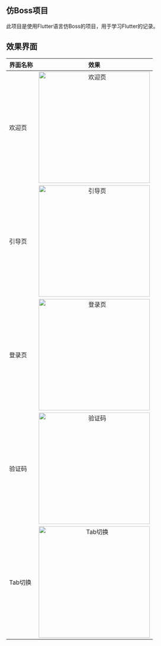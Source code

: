 ## 仿Boss项目

此项目是使用Flutter语言仿Boss的项目，用于学习Flutter的记录。

## 效果界面

| 界面名称  |                                                         效果                                                         |    
|:------|:------------------------------------------------------------------------------------------------------------------:|
| 欢迎页   |  <img src="https://files.mdnice.com/user/34651/120ce6e1-3391-4249-bb68-7e5c5ae4a81e.gif" width="300"  alt="欢迎页"/>  |   
| 引导页   |  <img src="https://files.mdnice.com/user/34651/8e6c016d-0597-4ab2-9ca7-4328efaf4769.gif" width="300"  alt="引导页"/>  |  
| 登录页   |  <img src="https://files.mdnice.com/user/34651/ad18a5c2-1f24-4523-8fd2-39f8fca3f3f8.gif" width="300"  alt="登录页"/>  |  
| 验证码   |  <img src="https://files.mdnice.com/user/34651/9a6516c5-863b-476f-a3ab-491c69fcc029.gif" width="300"  alt="验证码"/>  |  
| Tab切换 | <img src="https://files.mdnice.com/user/34651/6801ed5e-5442-4f83-9933-20e233d5d282.gif" width="300"  alt="Tab切换"/> |  
